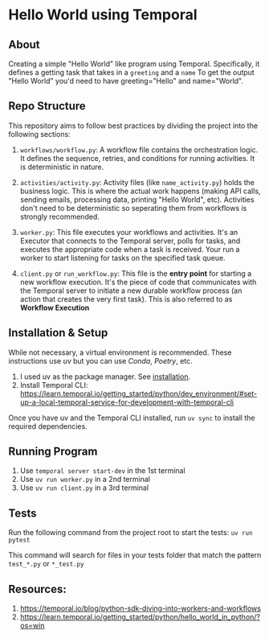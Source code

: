 # Hello World using Temporal

## About

Creating a simple "Hello World" like program using Temporal. Specifically, it defines a getting task that takes in a `greeting` and a `name` To get the output "Hello World" you'd need to have greeting="Hello" and name="World".

## Repo Structure 
This repository aims to follow best practices by dividing the project into the following sections:
1. `workflows/workflow.py`: A workflow file contains the orchestration logic. It defines the sequence, retries, and conditions for running activities. It is deterministic in nature.

2. `activities/activity.py`: Activity files (like `name_activity.py`) holds the business logic. This is where the actual work happens (making API calls, sending emails, processing data, printing "Hello World", etc). Activities don't need to be deterministic so seperating them from workflows is strongly recommended. 

3. `worker.py`: This file executes your workflows and activities. It's an Executor that connects to the Temporal server, polls for tasks, and executes the appropriate code when a task is received. Your run a worker to start listening for tasks on the specified task queue. 

4. `client.py` or `run_workflow.py`: This file is the **entry point** for starting a new workflow execution. It's the piece of code that communicates with the Temporal server to initiate a new durable workflow process (an action that creates the very first task). This is also referred to as **Workflow Execution**

## Installation & Setup 
While not necessary, a virtual environment is recommended. These instructions use *uv* but you can use *Conda*, *Poetry*, etc. 

1. I used uv as the package manager. See [installation](https://docs.astral.sh/uv/getting-started/installation/). 
2. Install Temporal CLI: https://learn.temporal.io/getting_started/python/dev_environment/#set-up-a-local-temporal-service-for-development-with-temporal-cli 

Once you have uv and the Temporal CLI installed, run `uv sync` to install the required dependencies. 

## Running Program

1. Use `temporal server start-dev` in the 1st terminal
2. Use `uv run worker.py` in a 2nd terminal
3. Use `uv run client.py` in a 3rd terminal 

## Tests

Run the following command from the project root to start the tests: `uv run pytest`

This command will search for files in your tests folder that match the pattern `test_*.py` or `*_test.py`

## Resources:
1. https://temporal.io/blog/python-sdk-diving-into-workers-and-workflows 
2. https://learn.temporal.io/getting_started/python/hello_world_in_python/?os=win
